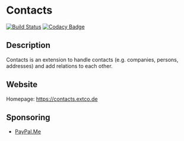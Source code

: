 # Contacts

[![Build Status](https://travis-ci.org/extcode/contacts.svg?branch=master)](https://travis-ci.org/extcode/contacts)
[![Codacy Badge](https://api.codacy.com/project/badge/Grade/0e71b0ff657e475f8b4af581e13ce3b8)](https://www.codacy.com/app/extcode/contacts?utm_source=github.com&amp;utm_medium=referral&amp;utm_content=extcode/contacts&amp;utm_campaign=Badge_Grade)

## Description

Contacts is an extension to handle contacts (e.g. companies, persons, addresses) and add relations to each other.

## Website

Homepage: https://contacts.extco.de

## Sponsoring

*  [PayPal.Me](https://paypal.me/extcart)